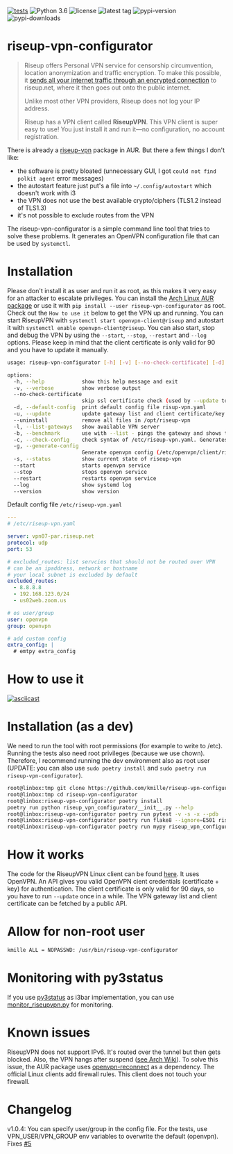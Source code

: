 [![tests](https://github.com/kmille/riseup-vpn-configurator/actions/workflows/tests.yaml/badge.svg?branch=main)](https://github.com/kmille/riseup-vpn-configurator/actions/workflows/tests.yaml)
![Python 3.6](https://img.shields.io/badge/python-%3E=3.5-blue.svg)
![license](https://img.shields.io/github/license/kmille/riseup-vpn-configurator?color=green)
![latest tag](https://img.shields.io/github/v/tag/kmille/riseup-vpn-configurator?sort=semver)
![pypi-version](https://img.shields.io/pypi/v/riseup-vpn-configurator)
![pypi-downloads](https://img.shields.io/pypi/dm/riseup-vpn-configurator)
# riseup-vpn-configurator

> Riseup offers Personal VPN service for censorship circumvention, location anonymization and traffic encryption. To make this possible, it [sends all your internet traffic through an encrypted connection](https://riseup.net/en/vpn/how-vpn-works) to riseup.net, where it then goes out onto the public internet.
>
> Unlike most other VPN providers, Riseup does not log your IP address.
>
> Riseup has a VPN client called **RiseupVPN**. This VPN client is super easy to use! You just install it and run it—no configuration, no account registration.

There is already a [riseup-vpn](https://aur.archlinux.org/packages/riseup-vpn) package in AUR. But there a few things I don't like:

- the software is pretty bloated (unnecessary GUI, I got `could not find polkit agent` error messages)
- the autostart feature just put's a file into `~/.config/autostart` which doesn't work with i3
- the VPN does not use the best available crypto/ciphers (TLS1.2 instead of TLS1.3)
- it's not possible to exclude routes from the VPN

The riseup-vpn-configurator is a simple command line tool that tries to solve these problems. It generates an OpenVPN configuration file that can be used by `systemctl`.

# Installation

Please don't install it as user and run it as root, as this makes it very easy for an attacker to escalate privileges. You can install the [Arch Linux AUR package](https://aur.archlinux.org/packages/riseup-vpn-configurator) or use it with `pip install --user riseup-vpn-configurator` as root. Check out the `How to use it` below to get the VPN up and running. You can start RiseupVPN with `systemctl start openvpn-client@riseup` and autostart it with `systemctl enable openvpn-client@riseup`. You can also start, stop and debug the VPN by using the `--start`, `--stop`, `--restart` and `--log` options. Please keep in mind that the client certificate is only valid for 90 and you have to update it manually. 

```bash
usage: riseup-vpn-configurator [-h] [-v] [--no-check-certificate] [-d] [-u] [--uninstall] [-l] [-b] [-c] [-g] [-s] [--version]

options:
  -h, --help            show this help message and exit
  -v, --verbose         show verbose output
  --no-check-certificate
                        skip ssl certificate check (used by --update to get the config/client private key from the API)
  -d, --default-config  print default config file risup-vpn.yaml
  -u, --update          update gateway list and client certificate/key
  --uninstall           remove all files in /opt/riseup-vpn
  -l, --list-gateways   show available VPN server
  -b, --benchmark       use with --list - pings the gateway and shows the latency
  -c, --check-config    check syntax of /etc/riseup-vpn.yaml. Generates default config
  -g, --generate-config
                        Generate openvpn config (/etc/openvpn/client/riseup.conf)
  -s, --status          show current state of riseup-vpn
  --start               starts openvpn service
  --stop                stops openvpn service
  --restart             restarts openvpn service
  --log                 show systemd log
  --version             show version
```

Default config file `/etc/riseup-vpn.yaml`
```yaml
---
# /etc/riseup-vpn.yaml

server: vpn07-par.riseup.net
protocol: udp
port: 53

# excluded_routes: list servcies that should not be routed over VPN
# can be an ipaddress, network or hostname
# your local subnet is excluded by default
excluded_routes:
  - 8.8.8.8
  - 192.168.123.0/24
  - us02web.zoom.us

# os user/group
user: openvpn
group: openvpn

# add custom config
extra_config: |
  # emtpy extra_config
```
# How to use it
[![asciicast](https://asciinema.org/a/559611.svg)](https://asciinema.org/a/559611)
# Installation (as a dev)

We need to run the tool with root permissions (for example to write to /etc). Running the tests also need root privileges (because we use chown). Therefore, I recommend running the dev environment also as root user (UPDATE: you can also use `sudo poetry install` and `sudo poetry run riseup-vpn-configurator`).

```bash
root@linbox:tmp git clone https://github.com/kmille/riseup-vpn-configurator.git
root@linbox:tmp cd riseup-vpn-configurator
root@linbox:riseup-vpn-configurator poetry install
poetry run python riseup_vpn_configurator/__init__.py --help
root@linbox:riseup-vpn-configurator poetry run pytest -v -s -x --pdb
root@linbox:riseup-vpn-configurator poetry run flake8 --ignore=E501 riseup_vpn_configurator/
root@linbox:riseup-vpn-configurator poetry run mypy riseup_vpn_configurator/
```

# How it works
The code for the RiseupVPN Linux client can be found [here](https://0xacab.org/leap/bitmask-vpn). It uses OpenVPN. An API gives you valid OpenVPN cient credentials (certificate + key) for authentication. The client certificate is only valid for 90 days, so you have to run `--update` once in a while. The VPN gateway list and client certificate can be fetched by a public API.

# Allow for non-root user
```bash
kmille ALL = NOPASSWD: /usr/bin/riseup-vpn-configurator
```

# Monitoring with py3status

If you use [py3status](https://github.com/ultrabug/py3status) as i3bar implementation, you can use [monitor_riseupvpn.py](/monitoring/monitor_riseupvpn.py) for monitoring.

# Known issues
RiseupVPN does not support IPv6. It's routed over the tunnel but then gets blocked. Also, the VPN hangs after suspend ([see Arch Wiki](https://wiki.archlinux.org/title/OpenVPN#Client_daemon_not_reconnecting_after_suspend)). To solve this issue, the AUR package uses [openvpn-reconnect](https://aur.archlinux.org/packages/openvpn-reconnect) as a dependency. The official Linux clients add firewall rules. This client does not touch your firewall.

# Changelog
v1.0.4: You can specify user/group in the config file. For the tests, use VPN_USER/VPN_GROUP env variables to overwrite the default (openvpn). Fixes [#5](https://github.com/kmille/riseup-vpn-configurator/issues/5)
